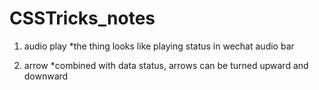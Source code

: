 # CSSTricks_notes

1. audio play
*the thing looks like playing status in wechat audio bar

2. arrow
*combined with data status, arrows can be turned upward and downward
